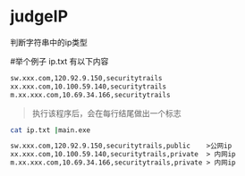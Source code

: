 # judgeIP
判断字符串中的ip类型


#举个例子  ip.txt 有以下内容
```txt
sw.xxx.com,120.92.9.150,securitytrails
xx.xxx.com,10.100.59.140,securitytrails
m.xx.xxx.com,10.69.34.166,securitytrails

```
> 执行该程序后，会在每行结尾做出一个标志

```bash
cat ip.txt |main.exe
```

```txt
sw.xxx.com,120.92.9.150,securitytrails,public    >公网ip
xx.xxx.com,10.100.59.140,securitytrails,private  > 内网ip
m.xx.xxx.com,10.69.34.166,securitytrails,private > 内网ip

```
